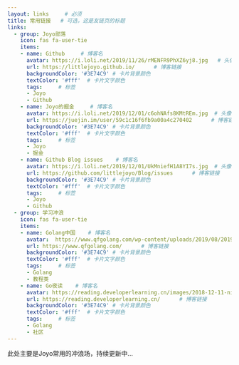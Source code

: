 ```yaml
---
layout: links     # 必须
title: 常用链接   # 可选，这是友链页的标题
links:
  - group: Joyo部落
    icon: fas fa-user-tie
    items:
    - name: Github     # 博客名
      avatar: https://i.loli.net/2019/11/26/rMENFR9PhXZ6yj8.jpg   # 头像链接
      url: https://littlejoyo.github.io/      # 博客链接
      backgroundColor: '#3E74C9' # 卡片背景颜色
      textColor: '#fff'  # 卡片文字颜色
      tags:     # 标签
      - Joyo
      - Github
    - name: Joyo的掘金     # 博客名
      avatar: https://i.loli.net/2019/12/01/c6ohNAfs8KMtREm.jpg  # 头像链接
      url: https://juejin.im/user/59c1c16f6fb9a00a4c270402      # 博客链接
      backgroundColor: '#3E74C9' # 卡片背景颜色
      textColor: '#fff'  # 卡片文字颜色
      tags:     # 标签
      - Joyo
      - 掘金
    - name: Github Blog issues    # 博客名
      avatar: https://i.loli.net/2019/12/01/UkMniefH1A8YI7s.jpg  # 头像链接
      url: https://github.com/littlejoyo/Blog/issues      # 博客链接
      backgroundColor: '#3E74C9' # 卡片背景颜色
      textColor: '#fff'  # 卡片文字颜色
      tags:     # 标签
      - Joyo
      - Github
  - group: 学习冲浪
    icon: fas fa-user-tie
    items:
    - name: Golang中国    # 博客名
      avatar:  https://www.qfgolang.com/wp-content/uploads/2019/08/2019080802215866.jpg  # 头像链接
      url: https://www.qfgolang.com/      # 博客链接
      backgroundColor: '#3E74C9' # 卡片背景颜色
      textColor: '#fff'  # 卡片文字颜色
      tags:     # 标签
      - Golang
      - 教程类
    - name: Go夜读    # 博客名
      avatar: https://reading.developerlearning.cn/images/2018-12-11-night-reading-go.jpg # 头像链接
      url: https://reading.developerlearning.cn/      # 博客链接
      backgroundColor: '#3E74C9' # 卡片背景颜色
      textColor: '#fff'  # 卡片文字颜色
      tags:     # 标签
      - Golang
      - 社区
---
```


此处主要是Joyo常用的冲浪场，持续更新中...
